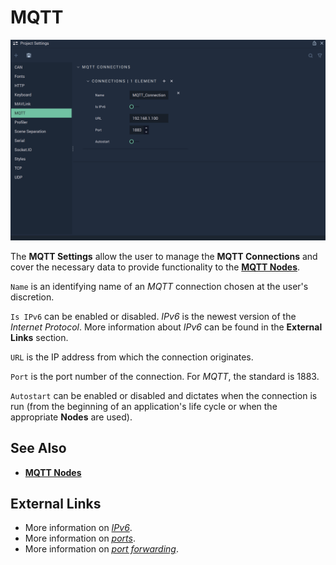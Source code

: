 # MQTT

![The Project Settings MQTT Attributes.](../../.gitbook/assets/projectsettingsmqtt20231.png)

The **MQTT Settings** allow the user to manage the **MQTT Connections** and cover the necessary data to provide functionality to the [**MQTT Nodes**](../../toolbox/communication/mqtt/README.md).

`Name` is an identifying name of an _MQTT_ connection chosen at the user's discretion.

`Is IPv6` can be enabled or disabled. _IPv6_ is the newest version of the _Internet Protocol_. More information about _IPv6_ can be found in the **External Links** section.

`URL` is the IP address from which the connection originates.

`Port` is the port number of the connection. For _MQTT_, the standard is 1883.

`Autostart` can be enabled or disabled and dictates when the connection is run (from the beginning of an application's life cycle or when the appropriate **Nodes** are used).

## See Also

* [**MQTT Nodes**](../../toolbox/communication/mqtt/README.md)

## External Links

* More information on [_IPv6_](https://en.wikipedia.org/wiki/IPv6).
* More information on [_ports_](https://en.wikipedia.org/wiki/Port\_\(computer\_networking\)).
* More information on [_port forwarding_](https://en.wikipedia.org/wiki/Port\_forwarding).
